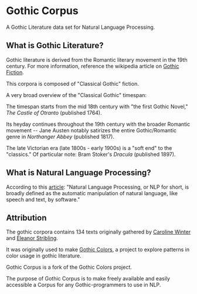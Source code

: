 # Gothic Corpus

A Gothic Literature data set for Natural Language Processing.

## What is Gothic Literature?

Gothic literature is derived from the Romantic literary movement in the 19th century. For more information, reference the wikipedia article on [Gothic Fiction](https://en.wikipedia.org/wiki/Gothic_fiction).

This corpora is composed of "Classical Gothic" fiction.

A very broad overview of the "Classical Gothic" timespan:

The timespan starts from the mid 18th century with "the first Gothic Novel," *The Castle of Otranto* (published 1764).

Its heyday continues throughout the 19th century with the broader Romantic movement -- Jane Austen notably satirizes the entire Gothic/Romantic genre in *Northanger Abbey* (published 1817).

The late Victorian era (late 1800s - early 1900s) is a "soft end" to the "classics." Of particular note: Bram Stoker's *Dracula* (published 1897).

## What is Natural Language Processing?

According to this [article](https://machinelearningmastery.com/natural-language-processing/): "Natural Language Processing, or NLP for short, is broadly defined as the automatic manipulation of natural language, like speech and text, by software."

## Attribution

The gothic corpora contains 134 texts originally gathered by [Caroline Winter](https://twitter.com/EditrixCaroline) and [Eleanor Stribling](https://twitter.com/eleanorstrib).

It was originally used to make [Gothic Colors](https://afternoon-taiga-69837.herokuapp.com/), a project to explore patterns in color usage in gothic literature.

Gothic Corpus is a fork of the Gothic Colors project.

The purpose of Gothic Corpus is to make freely available and easily accessible a Corpus for any Gothic-programmers to use in NLP.
